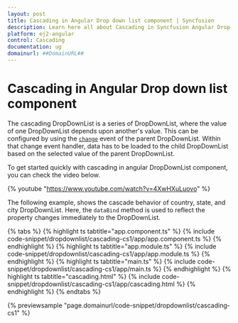 ```yaml
---
layout: post
title: Cascading in Angular Drop down list component | Syncfusion
description: Learn here all about Cascading in Syncfusion Angular Drop down list component of Syncfusion Essential JS 2 and more.
platform: ej2-angular
control: Cascading 
documentation: ug
domainurl: ##DomainURL##
---
```


# Cascading in Angular Drop down list component

The cascading DropDownList is a series of DropDownList, where the value of one DropDownList depends upon  another's value. This can be configured by using the [`change`](https://ej2.syncfusion.com/angular/documentation/api/drop-down-list#change) event of the parent DropDownList.
Within that change event handler, data has to be loaded to the child DropDownList based on the selected value of the parent DropDownList.

To get started quickly with cascading in angular DropDownList component, you can check the video below.

{% youtube "https://www.youtube.com/watch?v=4XwHXuLuovo" %}

The following example, shows the cascade behavior of country, state, and city
DropDownList. Here, the `dataBind` method is used to reflect the property changes immediately to the DropDownList.

{% tabs %}
{% highlight ts tabtitle="app.component.ts" %}
{% include code-snippet/dropdownlist/cascading-cs1/app/app.component.ts %}
{% endhighlight %}
{% highlight ts tabtitle="app.module.ts" %}
{% include code-snippet/dropdownlist/cascading-cs1/app/app.module.ts %}
{% endhighlight %}
{% highlight ts tabtitle="main.ts" %}
{% include code-snippet/dropdownlist/cascading-cs1/app/main.ts %}
{% endhighlight %}
{% highlight ts tabtitle="cascading.html" %}
{% include code-snippet/dropdownlist/cascading-cs1/app/cascading.html %}
{% endhighlight %}
{% endtabs %}
  
{% previewsample "page.domainurl/code-snippet/dropdownlist/cascading-cs1" %}